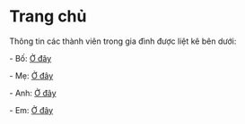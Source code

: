 <!DOCTYPE html>
<html lang="en-US">
<head>
  <meta charset="UTF-8">
  <meta http-equiv="X-UA-Compatible" content="IE=edge">
  <meta name="viewport" content="width=device-width, initial-scale=1">

  <style>
    body {
      background-image: url('images/background2-9.jpg');
      background-size: cover;
      background-repeat: no-repeat;
      height: 100vh;
    }
  </style>
</head>
<body>
  <div class="container-lg px-3 my-5 markdown-body">
    <h1><a>Trang chủ</a></h1>
    <p>Thông tin các thành viên trong gia đình được liệt kê bên dưới:</p>
    <p>- Bố: <a href="Bo%20moi.htm">Ở đây</a></p>
    <p>- Mẹ: <a href="me%20moi.htm">Ở đây</a></p>
    <p>- Anh: <a href="anh%20moi.htm">Ở đây</a></p>
    <p>- Em: <a href="em%20moi%20moi.htm">Ở đây</a></p>
  </div>

  <script src="https://cdnjs.cloudflare.com/ajax/libs/anchor-js/4.1.0/anchor.min.js" integrity="sha256-lZaRhKri35AyJSypXXs4o6OPFTbTmUoltBbDCbdzegg=" crossorigin="anonymous"></script>
  <script>anchors.add();</script>
</body>
</html>
